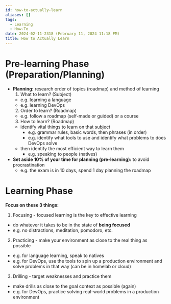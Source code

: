 ```yaml
---
id: how-to-actually-learn
aliases: []
tags:
  - Learning
  - How-To
date: 2024-02-11-2318 (February 11, 2024 11:18 PM)
title: How to Actually Learn
---
```


# Pre-learning Phase (Preparation/Planning)
- **Planning:** research order of topics (roadmap) and method of learning
  1. What to learn? (Subject)
    - e.g. learning a language
    - e.g. learning DevOps  
  2. Order to learn? (Roadmap)
    - e.g. follow a roadmap (self-made or guided) or a course
  3. How to learn? (Roadmap)
    - identify vital things to learn on that subject
      - e.g. grammar rules, basic words, then phrases (in order)
      - e.g. identify what tools to use and identify what problems to does DevOps solve
    - then identify the most efficient way to learn them
      - e.g. speaking to people (natives)
- **Set aside 10% of your time for planning (pre-learning):** to avoid procrastination
  - e.g. the exam is in 10 days, spend 1 day planning the roadmap

# Learning Phase
**Focus on these 3 things:**
1. Focusing - focused learning is the key to effective learning
  - do whatever it takes to be in the state of **being focused** 
  - e.g. no distractions, meditation, pomodoro, etc.
2. Practicing - make your environment as close to the real thing as possible
  - e.g. for language learning, speak to natives
  - e.g. for DevOps, use the tools to spin up a production environment and solve problems in that way (can be in homelab or cloud)
3. Drilling - target weaknesses and practice them
  - make drills as close to the goal context as possible (again)
  - e.g. for DevOps, practice solving real-world problems in a production environment
